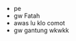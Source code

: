 - pe
- gw Fatah
- awas lu klo comot
- gw gantung wkwkk

<!---
Warol123/Warol123 is a ✨ special ✨ repository because its `README.md` (this file) appears on your GitHub profile.
You can click the Preview link to take a look at your changes.
--->
